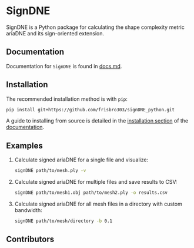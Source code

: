 # SignDNE
SignDNE is a Python package for calculating the shape complexity metric ariaDNE and its sign-oriented extension.

## Documentation
Documentation for `SignDNE` is found in [docs.md](docs.md).

## Installation
The recommended installation method is with `pip`:
```bash
pip install git+https://github.com/frisbro303/signDNE_python.git
```

A guide to installing from source is detailed in the [installation section](https://github.com/frisbro303/signDNE_Python/blob/main/docs.md#installation) of the [documentation](
https://github.com/frisbro303/signDNE_Python/blob/main/docs.md).

## Examples

1. Calculate signed ariaDNE for a single file and visualize:
   ```bash
   signDNE path/to/mesh.ply -v
   ```

2. Calculate signed ariaDNE for multiple files and save results to CSV:
   ```bash
   signDNE path/to/mesh1.obj path/to/mesh2.ply -o results.csv
   ```

3. Calculate signed ariaDNE for all mesh files in a directory with custom bandwidth:
   ```bash
   signDNE path/to/mesh/directory -b 0.1
   ```

## Contributors 

